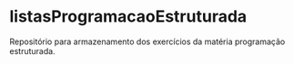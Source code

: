 # listasProgramacaoEstruturada
Repositório para armazenamento dos exercícios da matéria programação estruturada.
